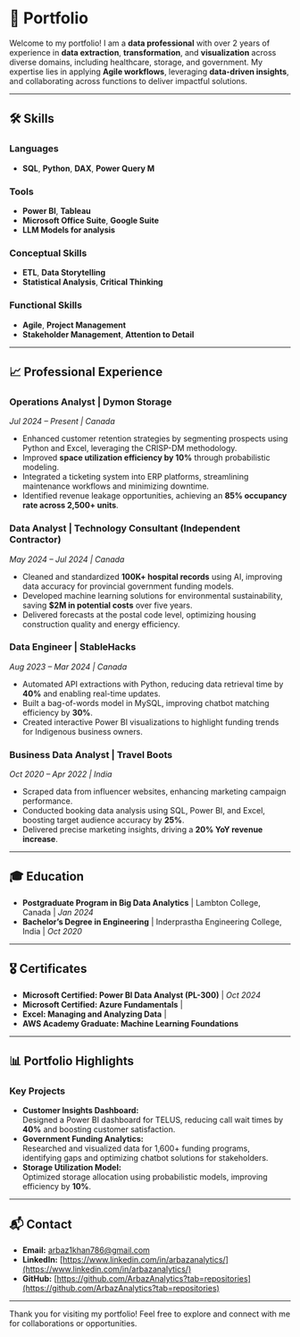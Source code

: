 # 💼 Portfolio

Welcome to my portfolio! I am a **data professional** with over 2 years of experience in **data extraction**, **transformation**, and **visualization** across diverse domains, including healthcare, storage, and government. My expertise lies in applying **Agile workflows**, leveraging **data-driven insights**, and collaborating across functions to deliver impactful solutions.

---

## 🛠 **Skills**
### **Languages**  
- **SQL**, **Python**, **DAX**, **Power Query M**  

### **Tools**  
- **Power BI**, **Tableau**  
- **Microsoft Office Suite**, **Google Suite**  
- **LLM Models for analysis**  

### **Conceptual Skills**  
- **ETL**, **Data Storytelling**  
- **Statistical Analysis**, **Critical Thinking**  

### **Functional Skills**  
- **Agile**, **Project Management**  
- **Stakeholder Management**, **Attention to Detail**  

---

## 📈 **Professional Experience**

### **Operations Analyst | Dymon Storage**  
*Jul 2024 – Present | Canada*  
- Enhanced customer retention strategies by segmenting prospects using Python and Excel, leveraging the CRISP-DM methodology.  
- Improved **space utilization efficiency by 10%** through probabilistic modeling.  
- Integrated a ticketing system into ERP platforms, streamlining maintenance workflows and minimizing downtime.  
- Identified revenue leakage opportunities, achieving an **85% occupancy rate across 2,500+ units**.

### **Data Analyst | Technology Consultant (Independent Contractor)**  
*May 2024 – Jul 2024 | Canada*  
- Cleaned and standardized **100K+ hospital records** using AI, improving data accuracy for provincial government funding models.  
- Developed machine learning solutions for environmental sustainability, saving **$2M in potential costs** over five years.  
- Delivered forecasts at the postal code level, optimizing housing construction quality and energy efficiency.  

### **Data Engineer | StableHacks**  
*Aug 2023 – Mar 2024 | Canada*  
- Automated API extractions with Python, reducing data retrieval time by **40%** and enabling real-time updates.  
- Built a bag-of-words model in MySQL, improving chatbot matching efficiency by **30%**.  
- Created interactive Power BI visualizations to highlight funding trends for Indigenous business owners.  

### **Business Data Analyst | Travel Boots**  
*Oct 2020 – Apr 2022 | India*  
- Scraped data from influencer websites, enhancing marketing campaign performance.  
- Conducted booking data analysis using SQL, Power BI, and Excel, boosting target audience accuracy by **25%**.  
- Delivered precise marketing insights, driving a **20% YoY revenue increase**.  

---

## 🎓 **Education**
- **Postgraduate Program in Big Data Analytics** | Lambton College, Canada | *Jan 2024*  
- **Bachelor’s Degree in Engineering** | Inderprastha Engineering College, India | *Oct 2020*  

---

## 🎖 **Certificates**
- **Microsoft Certified: Power BI Data Analyst (PL-300)** | *Oct 2024*  
- **Microsoft Certified: Azure Fundamentals** |
- **Excel: Managing and Analyzing Data** |
- **AWS Academy Graduate: Machine Learning Foundations**  

---

## 📊 **Portfolio Highlights**
### **Key Projects**
- **Customer Insights Dashboard:**  
  Designed a Power BI dashboard for TELUS, reducing call wait times by **40%** and boosting customer satisfaction.  
- **Government Funding Analytics:**  
  Researched and visualized data for 1,600+ funding programs, identifying gaps and optimizing chatbot solutions for stakeholders.  
- **Storage Utilization Model:**  
  Optimized storage allocation using probabilistic models, improving efficiency by **10%**.  


---

## 📬 **Contact**
- **Email:** [arbaz1khan786@gmail.com](mailto:arbaz1khan786@gmail.com)  
- **LinkedIn:** [https://www.linkedin.com/in/arbazanalytics/](https://www.linkedin.com/in/arbazanalytics/)  
- **GitHub:** [https://github.com/ArbazAnalytics?tab=repositories](https://github.com/ArbazAnalytics?tab=repositories)  

---

Thank you for visiting my portfolio! Feel free to explore and connect with me for collaborations or opportunities.
